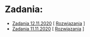 # Zadania:

- [Zadania 12.11.2020](https://docs.google.com/forms/d/e/1FAIpQLSeFm27ydkezZmdyE632FIB86jZLLwqR5eae2rXhn20QTmZiaA/viewform?usp=sf_link) [ [Rozwiązania](/solutions/12_11_2020.md) ]
- [Zadania 11.11.2020](https://docs.google.com/forms/d/e/1FAIpQLSe1X1kwlJizzipKuMf0irb7wBskWqF1lF63Lmv_RePxKGqc4w/viewform?usp=sf_link) [ [Rozwiązania](/solutions/11_11_2020.md) ] 
